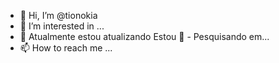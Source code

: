 - 👋 Hi, I’m @tionokia
- 👀 I’m interested in ...
- 🌱 Atualmente estou atualizando
Estou 💞️ - Pesquisando em...
- 📫 How to reach me ...

<!---
tionokia/tionokia é um repositório ✨ especial ✨ porque seu `README.md` (este arquivo) aparece no seu perfil do GitHub.
Você pode clicar no link alterar para dar uma clique.
--->
